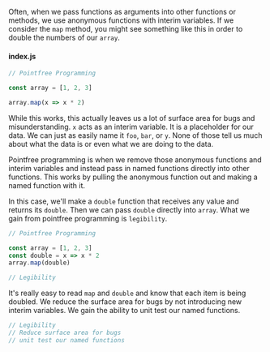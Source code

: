 Often, when we pass functions as arguments into other functions or methods, we use anonymous functions with interim variables. If we consider the `map` method, you might see something like this in order to double the numbers of our `array`.

#### index.js
```js
// Pointfree Programming

const array = [1, 2, 3]

array.map(x => x * 2)
```

While this works, this actually leaves us a lot of surface area for bugs and misunderstanding. `x` acts as an interim variable. It is a placeholder for our data. We can just as easily name it `foo`, `bar`, or `y`. None of those tell us much about what the data is or even what we are doing to the data.

Pointfree programming is when we remove those anonymous functions and interim variables and instead pass in named functions directly into other functions. This works by pulling the anonymous function out and making a named function with it.

In this case, we'll make a `double` function that receives any value and returns its `double`. Then we can pass `double` directly into `array`. What we gain from pointfree programming is `legibility`.

```js
// Pointfree Programming

const array = [1, 2, 3]
const double = x => x * 2 
array.map(double)

// Legibility 
```

It's really easy to read `map` and `double` and know that each item is being doubled. We reduce the surface area for bugs by not introducing new interim variables. We gain the ability to unit test our named functions.

```js
// Legibility 
// Reduce surface area for bugs 
// unit test our named functions
```